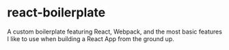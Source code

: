 # react-boilerplate
A custom boilerplate featuring React, Webpack, and the most basic features I like to use when building a React App from the ground up.
